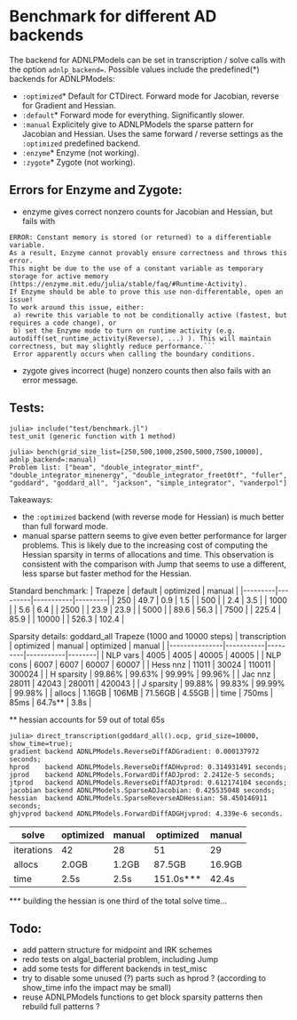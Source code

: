 # Benchmark for different AD backends
The backend for ADNLPModels can be set in transcription / solve calls with the option `adnlp_backend=`. Possible values include the predefined(*) backends for ADNLPModels:
- `:optimized`* Default for CTDirect. Forward mode for Jacobian, reverse for Gradient and Hessian.
- `:default`* Forward mode for everything. Significantly slower.
- `:manual` Explicitely give to ADNLPModels the sparse pattern for Jacobian and Hessian. Uses the same forward / reverse settings as the `:optimized` predefined backend.  
- `:enzyme`* Enzyme (not working).
- `:zygote`* Zygote (not working).

## Errors for Enzyme and Zygote:
- enzyme gives correct nonzero counts for Jacobian and Hessian, but fails with
```
ERROR: Constant memory is stored (or returned) to a differentiable variable.
As a result, Enzyme cannot provably ensure correctness and throws this error.
This might be due to the use of a constant variable as temporary storage for active memory (https://enzyme.mit.edu/julia/stable/faq/#Runtime-Activity).
If Enzyme should be able to prove this use non-differentable, open an issue!
To work around this issue, either:
 a) rewrite this variable to not be conditionally active (fastest, but requires a code change), or
 b) set the Enzyme mode to turn on runtime activity (e.g. autodiff(set_runtime_activity(Reverse), ...) ). This will maintain correctness, but may slightly reduce performance.```
 Error apparently occurs when calling the boundary conditions.
 ```
- zygote gives incorrect (huge) nonzero counts then also fails with an error message. 

## Tests:
```
julia> include("test/benchmark.jl")
test_unit (generic function with 1 method)

julia> bench(grid_size_list=[250,500,1000,2500,5000,7500,10000], adnlp_backend=:manual)
Problem list: ["beam", "double_integrator_mintf", "double_integrator_minenergy", "double_integrator_freet0tf", "fuller", "goddard", "goddard_all", "jackson", "simple_integrator", "vanderpol"]
```

Takeaways:
- the `:optimized` backend (with reverse mode for Hessian) is much better than full forward mode.
- manual sparse pattern seems to give even better performance for larger problems. This is likely due to the increasing cost of computing the Hessian sparsity in terms of allocations and time. This observation is consistent with the comparison with Jump that seems to use a different, less sparse but faster method for the Hessian.

Standard benchmark:
| Trapeze | default | optimized | manual  |
|---------|---------|-----------|---------|
| 250     | 49.7    | 0.9       | 1.5     |
| 500     |         | 2.4       | 3.5     |
| 1000    |         | 5.6       | 6.4     |
| 2500    |         | 23.9      | 23.9    |
| 5000    |         | 89.6      | 56.3    |
| 7500    |         | 225.4     | 85.9    |
| 10000   |         | 526.3     | 102.4   |

Sparsity details: goddard_all Trapeze (1000 and 10000 steps)
| transcription | optimized | manual  | optimized | manual |
|---------------|-----------|---------|-----------|--------|
| NLP vars      | 4005      | 4005    | 40005     | 40005  |
| NLP cons      | 6007      | 6007    | 60007     | 60007  |
| Hess nnz      | 11011     | 30024   | 110011    | 300024 |
| H sparsity    | 99.86%    | 99.63%  | 99.99%    | 99.96% |
| Jac nnz       | 28011     | 42043   | 280011    | 420043 |
| J sparsity    | 99.88%    | 99.83%  | 99.99%    | 99.98% |
| allocs        | 1.16GB    | 106MB   | 71.56GB   | 4.55GB |
| time          | 750ms     | 85ms    | 64.7s**   | 3.8s   |

** hessian accounts for 59 out of total 65s
```
julia> direct_transcription(goddard_all().ocp, grid_size=10000, show_time=true);
gradient backend ADNLPModels.ReverseDiffADGradient: 0.000137972 seconds;
hprod    backend ADNLPModels.ReverseDiffADHvprod: 0.314931491 seconds;
jprod    backend ADNLPModels.ForwardDiffADJprod: 2.2412e-5 seconds;
jtprod   backend ADNLPModels.ReverseDiffADJtprod: 0.612174104 seconds;
jacobian backend ADNLPModels.SparseADJacobian: 0.425535048 seconds;
hessian  backend ADNLPModels.SparseReverseADHessian: 58.450146911 seconds;
ghjvprod backend ADNLPModels.ForwardDiffADGHjvprod: 4.339e-6 seconds.
```

| solve         | optimized | manual  | optimized | manual |
|---------------|-----------|---------|-----------|--------|
| iterations    | 42        | 28      | 51        | 29     |
| allocs        | 2.0GB     | 1.2GB   | 87.5GB    | 16.9GB |
| time          | 2.5s      | 2.5s    | 151.0s*** | 42.4s  |

*** building the hessian is one third of the total solve time...

## Todo:
- add pattern structure for midpoint and IRK schemes
- redo tests on algal_bacterial problem, including Jump
- add some tests for different backends in test_misc
- try to disable some unused (?) parts such as hprod ? (according to show_time info the impact may be small)
- reuse ADNLPModels functions to get block sparsity patterns then rebuild full patterns ?

